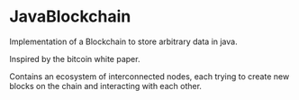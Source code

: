 # JavaBlockchain

Implementation of a Blockchain to store arbitrary data in java.

Inspired by the bitcoin white paper.

Contains an ecosystem of interconnected nodes, each trying to create new blocks on the chain and interacting with each other.
